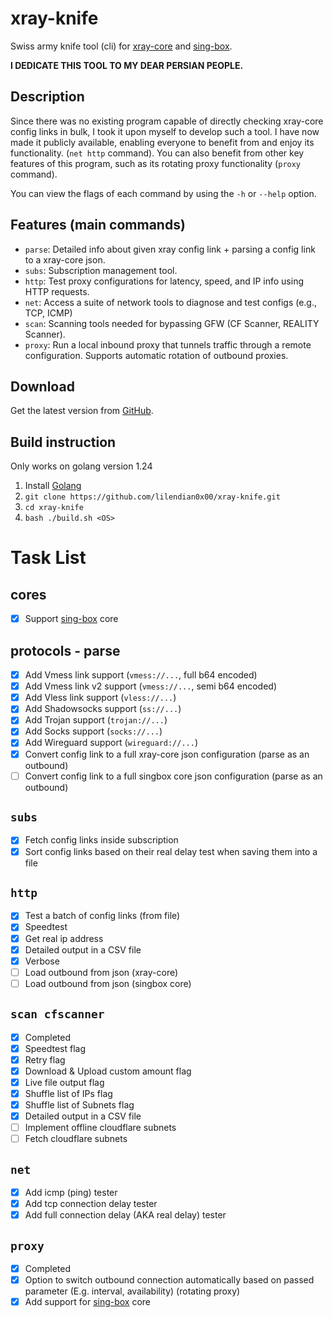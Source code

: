 # xray-knife
Swiss army knife tool (cli) for [xray-core](https://github.com/XTLS/Xray-core) and [sing-box](https://github.com/sagernet/sing-box).

**I DEDICATE THIS TOOL TO MY DEAR PERSIAN PEOPLE.**

## Description
Since there was no existing program capable of directly checking xray-core config links in bulk, I took it upon myself to develop such a tool. I have now made it publicly available, enabling everyone to benefit from and enjoy its functionality. (`net http` command).
You can also benefit from other key features of this program, such as its rotating proxy functionality (`proxy` command).

You can view the flags of each command by using the `-h` or `--help` option.

## Features (main commands)
- `parse`: Detailed info about given xray config link + parsing a config link to a xray-core json.
- `subs`: Subscription management tool.
- `http`: Test proxy configurations for latency, speed, and IP info using HTTP requests.
- `net`: Access a suite of network tools to diagnose and test configs (e.g., TCP, ICMP)
- `scan`: Scanning tools needed for bypassing GFW (CF Scanner, REALITY Scanner).
- `proxy`: Run a local inbound proxy that tunnels traffic through a remote configuration. Supports automatic rotation of outbound proxies.

## Download

Get the latest version from [GitHub](https://github.com/lilendian0x00/xray-knife/releases/latest).

## Build instruction
Only works on golang version 1.24

1. Install [Golang](https://go.dev/doc/install)
2. `git clone https://github.com/lilendian0x00/xray-knife.git`
3. `cd xray-knife`
4. `bash ./build.sh <OS>`

# Task List
## cores
- [X] Support [sing-box](https://github.com/sagernet/sing-box) core

## protocols - parse
- [X] Add Vmess link support (`vmess://...`, full b64 encoded)
- [X] Add Vmess link v2 support (`vmess://...`, semi b64 encoded)
- [X] Add Vless link support (`vless://...`)
- [X] Add Shadowsocks support (`ss://...`)
- [X] Add Trojan support (`trojan://...`)
- [X] Add Socks support (`socks://...`)
- [X] Add Wireguard support (`wireguard://...`)
- [X] Convert config link to a full xray-core json configuration (parse as an outbound)
- [ ] Convert config link to a full singbox core json configuration (parse as an outbound)

## `subs`
- [X] Fetch config links inside subscription
- [X] Sort config links based on their real delay test when saving them into a file

## `http`
- [X] Test a batch of config links (from file)
- [X] Speedtest
- [X] Get real ip address
- [X] Detailed output in a CSV file
- [X] Verbose
- [ ] Load outbound from json (xray-core)
- [ ] Load outbound from json (singbox core)

## `scan cfscanner`
- [X] Completed
- [X] Speedtest flag
- [X] Retry flag
- [X] Download & Upload custom amount flag
- [X] Live file output flag
- [X] Shuffle list of IPs flag
- [X] Shuffle list of Subnets flag
- [X] Detailed output in a CSV file
- [ ] Implement offline cloudflare subnets
- [ ] Fetch cloudflare subnets 

## `net`
- [X] Add icmp (ping) tester
- [X] Add tcp connection delay tester
- [X] Add full connection delay (AKA real delay) tester

## `proxy`
- [X] Completed
- [X] Option to switch outbound connection automatically based on passed parameter (E.g. interval, availability) (rotating proxy)
- [X] Add support for [sing-box](https://github.com/sagernet/sing-box) core
